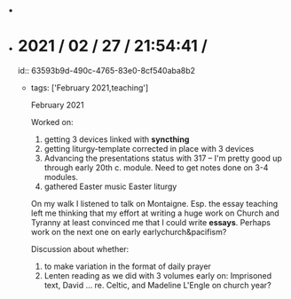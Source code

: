 -
- # 2021 / 02 / 27 / 21:54:41 /
  id:: 63593b9d-490c-4765-83e0-8cf540aba8b2
	- tags: ['February 2021,teaching']
	  
	  February 2021
	  
	  Worked on:
	  
	  1. getting 3 devices linked with **syncthing**
	  1. getting liturgy-template corrected in place with 3 devices
	  1. Advancing the presentations status with 317 – I'm pretty good up through early 20th c. module. Need to get notes done on 3-4 modules.
	  1. gathered Easter music Easter liturgy
	  
	  On my walk I listened to talk on Montaigne. Esp. the essay teaching left me thinking that my effort at writing a huge work on Church and Tyranny at least convinced me that I could write **essays**. Perhaps work on the next one on early earlychurch&pacifism?
	  
	  Discussion about whether:
	  
	  1. to make variation in the format of daily prayer
	  1. Lenten reading as we did with 3 volumes early on: Imprisoned text, David … re. Celtic, and Madeline L'Engle on church year?
	  
	  <!-- Exported from TiddlyWiki at 19:18, 22nd October 2022 -->